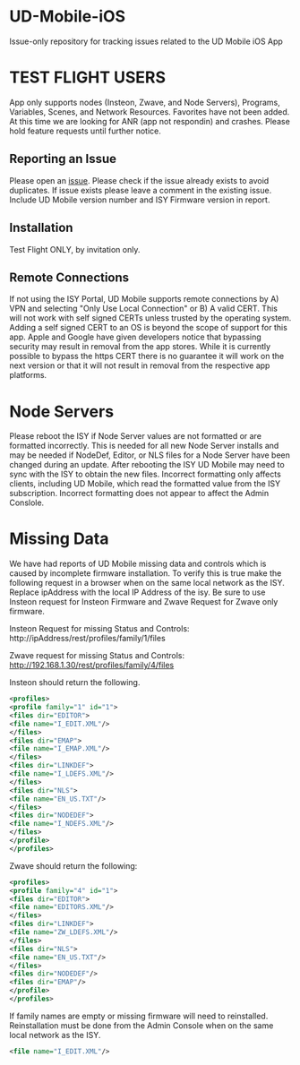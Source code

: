 # UD-Mobile-iOS
Issue-only repository for tracking issues related to the UD Mobile iOS App

# TEST FLIGHT USERS
App only supports nodes (Insteon, Zwave, and Node Servers), Programs, Variables, Scenes, and Network Resources. Favorites have not been added. At this time we are looking for ANR (app not respondin) and crashes.  Please hold feature requests until further notice.


## Reporting an Issue
Please open an [issue](https://github.com/UniversalDevicesInc/UD-Mobile-iOS/issues).
Please check if the issue already exists to avoid duplicates. If issue exists please leave a comment in the existing issue.
Include UD Mobile version number and ISY Firmware version in report.

## Installation
Test Flight ONLY, by invitation only.

## Remote Connections
If not using the ISY Portal, UD Mobile supports remote connections by A) VPN and selecting "Only Use Local Connection" or B) A valid CERT. This will not work with self signed CERTs unless trusted by the operating system. Adding a self signed CERT to an OS is beyond the scope of support for this app.
Apple and Google have given developers notice that bypassing security may result in removal from the app stores. While it is currently possible to bypass the https CERT there is no guarantee it will work on the next version or that it will not result in removal from the respective app platforms.  

# Node Servers
Please reboot the ISY if Node Server values are not formatted or are formatted incorrectly.  This is needed for all new Node Server installs and may be needed if NodeDef, Editor, or NLS files for a Node Server have been changed during an update.  After rebooting the ISY UD Mobile may need to sync with the ISY to obtain the new files. Incorrect formatting only affects clients, including UD Mobile, which read the formatted value from the ISY subscription.  Incorrect formatting does not appear to affect the Admin Conslole.

# Missing Data
We have had reports of UD Mobile missing data and controls which is caused by incomplete firmware installation.  To verify this is true make the following request in a browser when on the same local network as the ISY. Replace ipAddress with the local IP Address of the isy. Be sure to use Insteon request for Insteon Firmware and Zwave Request for Zwave only firmware.

Insteon Request for missing Status and Controls:
http://ipAddress/rest/profiles/family/1/files  

Zwave request for missing Status and Controls:
http://192.168.1.30/rest/profiles/family/4/files

Insteon should return the following.  
      
```xml
<profiles>
<profile family="1" id="1">
<files dir="EDITOR">
<file name="I_EDIT.XML"/>
</files>
<files dir="EMAP">
<file name="I_EMAP.XML"/>
</files>
<files dir="LINKDEF">
<file name="I_LDEFS.XML"/>
</files>
<files dir="NLS">
<file name="EN_US.TXT"/>
</files>
<files dir="NODEDEF">
<file name="I_NDEFS.XML"/>
</files>
</profile>
</profiles>
```

Zwave should return the following:

```xml
<profiles>
<profile family="4" id="1">
<files dir="EDITOR">
<file name="EDITORS.XML"/>
</files>
<files dir="LINKDEF">
<file name="ZW_LDEFS.XML"/>
</files>
<files dir="NLS">
<file name="EN_US.TXT"/>
</files>
<files dir="NODEDEF"/>
<files dir="EMAP"/>
</profile>
</profiles>
```

If family names are empty or missing firmware will need to reinstalled.  Reinstallation must be done from the Admin Console when on the same local network as the ISY.
```xml 
<file name="I_EDIT.XML"/>
```      

